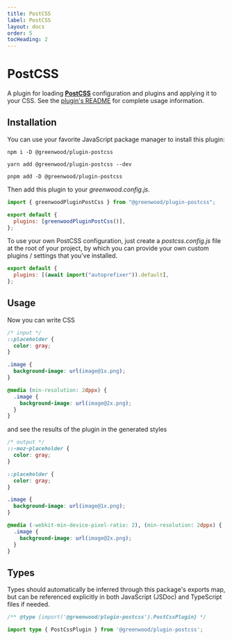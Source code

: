```yaml
---
title: PostCSS
label: PostCSS
layout: docs
order: 5
tocHeading: 2
---
```


# PostCSS

A plugin for loading [**PostCSS**](https://postcss.org/) configuration and plugins and applying it to your CSS. See the [plugin's README](https://github.com/ProjectEvergreen/greenwood/tree/master/packages/plugin-postcss) for complete usage information.

## Installation

You can use your favorite JavaScript package manager to install this plugin:

<!-- prettier-ignore-start -->
<app-ctc-block variant="runners">

  ```shell
  npm i -D @greenwood/plugin-postcss
  ```

  ```shell
  yarn add @greenwood/plugin-postcss --dev
  ```

  ```shell
  pnpm add -D @greenwood/plugin-postcss
  ```

</app-ctc-block>

<!-- prettier-ignore-end -->

Then add this plugin to your _greenwood.config.js_.

<!-- prettier-ignore-start -->

<app-ctc-block variant="snippet" heading="greenwood.config.js">

  ```js
  import { greenwoodPluginPostCss } from "@greenwood/plugin-postcss";

  export default {
    plugins: [greenwoodPluginPostCss()],
  };
  ```

</app-ctc-block>

<!-- prettier-ignore-end -->

To use your own PostCSS configuration, just create a _postcss.config.js_ file at the root of your project, by which you can provide your own custom plugins / settings that you've installed.

<!-- prettier-ignore-start -->

<app-ctc-block variant="snippet" heading="postcss.config.js">

  ```js
  export default {
    plugins: [(await import("autoprefixer")).default],
  };
  ```

</app-ctc-block>

<!-- prettier-ignore-end -->

## Usage

Now you can write CSS

<!-- prettier-ignore-start -->

<app-ctc-block variant="snippet">

  ```css
  /* input */
  ::placeholder {
    color: gray;
  }

  .image {
    background-image: url(image@1x.png);
  }

  @media (min-resolution: 2dppx) {
    .image {
      background-image: url(image@2x.png);
    }
  }
  ```

</app-ctc-block>

<!-- prettier-ignore-end -->

and see the results of the plugin in the generated styles

```css
/* output */
::-moz-placeholder {
  color: gray;
}

::placeholder {
  color: gray;
}

.image {
  background-image: url(image@1x.png);
}

@media (-webkit-min-device-pixel-ratio: 2), (min-resolution: 2dppx) {
  .image {
    background-image: url(image@2x.png);
  }
}
```

## Types

Types should automatically be inferred through this package's exports map, but can be referenced explicitly in both JavaScript (JSDoc) and TypeScript files if needed.

<!-- prettier-ignore-start -->

<app-ctc-block variant="snippet">

  ```js
  /** @type {import('@greenwood/plugin-postcss').PostCssPlugin} */
  ```

</app-ctc-block>

<!-- prettier-ignore-end -->

<!-- prettier-ignore-start -->

<app-ctc-block variant="snippet">

  ```ts
  import type { PostCssPlugin } from '@greenwood/plugin-postcss';
  ```

</app-ctc-block>

<!-- prettier-ignore-end -->
